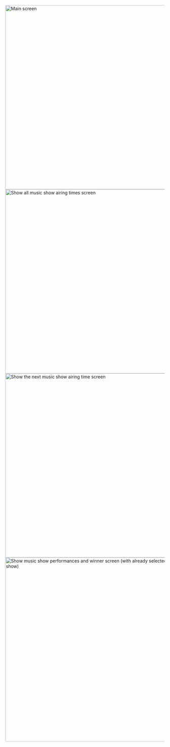 <img src="https://i.imgur.com/qMODX5G.png" width="580" title="Main screen">
<img src="https://i.imgur.com/Q2r7jvK.png" width="580" title="Show all music show airing times screen">
<img src="https://i.imgur.com/gQczzTh.png" width="580" title="Show the next music show airing time screen">
<img src="https://i.imgur.com/pL8brlt.png" width="580" title="Show music show performances and winner screen (with already selected music show)">
